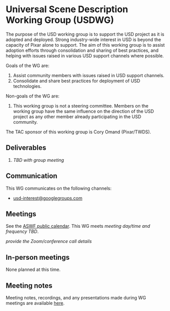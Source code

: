 # Universal Scene Description Working Group (USDWG)

The purpose of the USD working group is to support the USD project as it is
adopted and deployed. Strong industry-wide interest in USD is beyond the
capacity of Pixar alone to support. The aim of this working group is to assist
adoption efforts through consolidation and sharing of best practices, and
helping with issues raised in various USD support channels where possible.

Goals of the WG are:

1. Assist community members with issues raised in USD support channels.
2. Consolidate and share best practices for deployment of USD technologies.

Non-goals of the WG are:

1. This working group is not a steering committee. Members on the working
   group have the same influence on the direction of the USD project as any
   other member already participating in the USD community.

The TAC sponsor of this working group is Cory Omand (Pixar/TWDS).

## Deliverables

1. _TBD with group meeting_

## Communication

This WG communicates on the following channels:

- usd-interest@googlegroups.com

## Meetings

See the [ASWF public calendar](https://lists.aswf.io/calendar). This WG meets _meeting day/time and frequency TBD_. 

_provide the Zoom/conference call details_

## In-person meetings

None planned at this time.

## Meeting notes

Meeting notes, recordings, and any presentations made during WG meetings are available [here](meetings).
